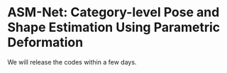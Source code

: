 # ASM-Net: Category-level Pose and Shape Estimation Using Parametric Deformation

We will release the codes within a few days.
